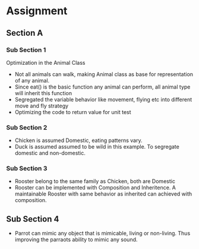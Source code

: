 # Assignment
## Section A 
### Sub Section 1
Optimization in the Animal Class 
* Not all animals can walk, making Animal class as base for representation of any animal.
* Since eat() is the basic function any animal can perform, all animal type will inherit this function
* Segregated the variable behavior like movement, flying etc into different move and fly strategy
* Optimizing the code to return value for unit test

### Sub Section 2
* Chicken is assumed Domestic, eating patterns vary. 
* Duck is assumed  assumed to be wild in this example. To segregate domestic and non-domestic.

### Sub Section 3
* Rooster belong to the same family as Chicken, both are Domestic
* Rooster can be implemented with Composition and Inheritence. A maintainable Rooster with same behavior as inherited can achieved with composition. 

## Sub Section 4
* Parrot can mimic any object that is mimicable, living or non-living. Thus improving the parraots ability to mimic any sound.
